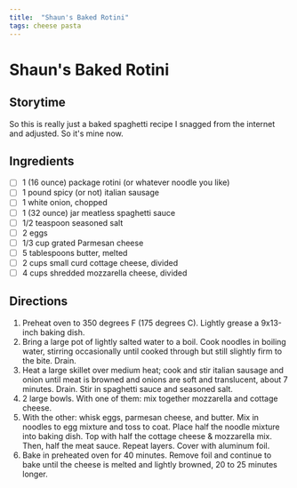 ```yaml
---
title:  "Shaun's Baked Rotini"
tags: cheese pasta
---
```

# Shaun's Baked Rotini

## Storytime
So this is really just a baked spaghetti recipe I snagged from the internet and adjusted. So it's mine now.

## Ingredients
- [ ] 1 (16 ounce) package rotini (or whatever noodle you like)
- [ ] 1 pound spicy (or not) italian sausage
- [ ] 1 white onion, chopped
- [ ] 1 (32 ounce) jar meatless spaghetti sauce
- [ ] 1/2 teaspoon seasoned salt
- [ ] 2 eggs
- [ ] 1/3 cup grated Parmesan cheese
- [ ] 5 tablespoons butter, melted
- [ ] 2 cups small curd cottage cheese, divided
- [ ] 4 cups shredded mozzarella cheese, divided

## Directions
1. Preheat oven to 350 degrees F (175 degrees C). Lightly grease a 9x13-inch baking dish.
2. Bring a large pot of lightly salted water to a boil. Cook noodles in boiling water, stirring occasionally until cooked through but still slightly firm to the bite. Drain.
3. Heat a large skillet over medium heat; cook and stir italian sausage and onion until meat is browned and onions are soft and translucent, about 7 minutes. Drain. Stir in spaghetti sauce and seasoned salt.
4. 2 large bowls. With one of them: mix together mozzarella and cottage cheese.
5. With the other: whisk eggs, parmesan cheese, and butter. Mix in noodles to egg mixture and toss to coat. Place half the noodle mixture into baking dish. Top with half the cottage cheese & mozzarella mix. Then, half the meat sauce. Repeat layers. Cover with aluminum foil.
6. Bake in preheated oven for 40 minutes. Remove foil and continue to bake until the cheese is melted and lightly browned, 20 to 25 minutes longer.
